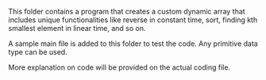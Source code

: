 This folder contains a program that creates a custom dynamic array that includes unique functionalities like reverse 
in constant time, sort, finding kth smallest element in linear time, and so on. 

A sample main file is added to this folder to test the code. Any primitive data type can be used. 

More explanation on code will be provided on the actual coding file.
